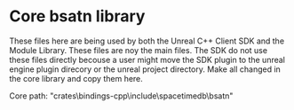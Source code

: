 # Core bsatn library

These files here are being used by both the Unreal C++ Client SDK and the Module Library.
These files are noy the main files. The SDK do not use these files directly becouse a user might move the SDK plugin to the unreal engine plugin direcory or the unreal project directory.
Make all changed in the core library and copy them here.

Core path: "crates\bindings-cpp\include\spacetimedb\bsatn"